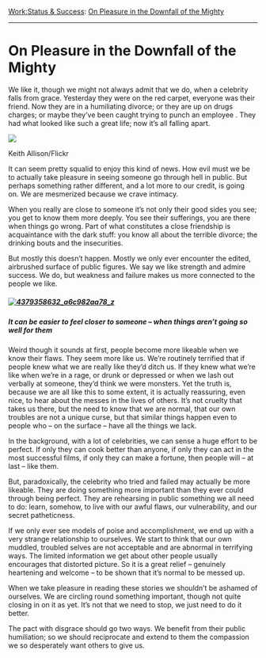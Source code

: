 [Work:](https://www.theschooloflife.com/thebookoflife/category/work/)[Status & Success](https://www.theschooloflife.com/thebookoflife/category/work/status-and-success/): [On Pleasure in the Downfall of the Mighty](https://www.theschooloflife.com/thebookoflife/on-pleasure-in-the-downfall-of-the-mighty/)

* * *

# On Pleasure in the Downfall of the Mighty

We like it, though we might not always admit that we do, when a celebrity falls from grace. Yesterday they were on the red carpet, everyone was their friend. Now they are in a humiliating divorce; or they are up on drugs charges; or maybe they’ve been caught trying to punch an employee . They had what looked like such a great life; now it’s all falling apart.

 ![](https://www.theschooloflife.com/thebookoflife/wp-content/uploads/2014/11/14320022367_cac5354e8f_o-1024x683.jpg)

Keith Allison/Flickr

It can seem pretty squalid to enjoy this kind of news. How evil must we be to actually take pleasure in seeing someone go through hell in public. But perhaps something rather different, and a lot more to our credit, is going on.&nbsp;We are mesmerized because we crave intimacy.

When you really are close to someone it’s not only their good sides you see; you get to know them more deeply. You see their sufferings, you are there when things go wrong. Part of what constitutes a close friendship is acquaintance with the dark stuff: you know all about the terrible divorce; the drinking bouts and the insecurities.

But mostly this doesn’t happen. Mostly we only ever encounter the edited, airbrushed surface of public figures. We say we like strength and admire success. We do, but weakness and failure makes us more connected to the people we like.

##### [![4379358632_a6c982aa78_z](https://www.theschooloflife.com/thebookoflife/wp-content/uploads/2014/11/4379358632_a6c982aa78_z.jpg)](http://www.thebookoflife.org/wp-content/uploads/2014/11/4379358632_a6c982aa78_z.jpg)

##### It can be easier to feel closer to someone – when things aren’t going so well for them

Weird though it sounds at first, people become more likeable when we know their flaws. They seem more like us. We’re routinely terrified that if people knew what we are really like they’d ditch us. If they knew what we’re like when we’re in a rage, or drunk or depressed or when we lash out verbally at someone, they’d think we were monsters. Yet the truth is, because we are all like this to some extent, it is actually reassuring, even nice, to hear about the messes in the lives of others. It’s not cruelty that takes us there, but the need to know that we are normal, that our own troubles are not a unique curse, but that similar things happen even to people who – on the surface – have all the things we lack.

In the background, with a lot of celebrities, we can sense a huge effort to be perfect. If only they can cook better than anyone, if only they can act in the most successful films, if only they can make a fortune, then people will – at last – like them.

But, paradoxically, the celebrity who tried and failed may actually be more likeable. They are doing something more important than they ever could through being perfect. They are rehearsing in public something we all need to do: learn, somehow, to live with our awful flaws, our vulnerability, and our secret patheticness.

If we only ever see models of poise and accomplishment, we end up with a very strange relationship to ourselves. We start to think that our own muddled, troubled selves are not acceptable and are abnormal in terrifying ways. The limited information we get about other people usually encourages that distorted picture. So it is a great relief – genuinely heartening and welcome – to be shown that it’s normal to be messed up.

When we take pleasure in reading these stories we shouldn’t be ashamed of ourselves. We are circling round something important, though not quite closing in on it as yet. It’s not that we need to stop, we just need to do it better.

The pact with disgrace should go two ways. We benefit from their public humiliation; so we should reciprocate and extend to them the compassion we so desperately want others to give us.
